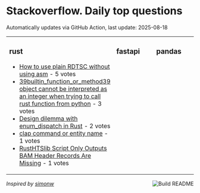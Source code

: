# Stackoverflow. Daily top questions 

Automatically updates via GitHub Action, last update: <!-- date starts -->2025-08-18<!-- date ends -->


<table><tr><td valign="top" width="33%">

### rust
<!-- rust starts -->
* [How to use plain RDTSC without using asm](https://stackoverflow.com/questions/79737778/how-to-use-plain-rdtsc-without-using-asm) - 5 votes
* [39builtin_function_or_method39 object cannot be interpreted as an integer when trying to call rust function from python](https://stackoverflow.com/questions/79738847/builtin-function-or-method-object-cannot-be-interpreted-as-an-integer-when-try) - 3 votes
* [Design dilemma with enum_dispatch in Rust](https://stackoverflow.com/questions/79737925/design-dilemma-with-enum-dispatch-in-rust) - 2 votes
* [clap command or entity name](https://stackoverflow.com/questions/79738190/clap-command-or-entity-name) - 1 votes
* [RustHTSlib Script Only Outputs BAM Header Records Are Missing](https://stackoverflow.com/questions/79737920/rust-htslib-script-only-outputs-bam-header-records-are-missing) - 1 votes
<!-- rust ends -->
</td><td valign="top" width="34%">


### fastapi
<!-- fastapi starts -->

<!-- fastapi ends -->
</td><td valign="top" width="34%">


### pandas
<!-- pandas starts -->

<!-- pandas ends -->
</td></tr></table>

<a href="https://github.com/hp0404/hp0404/actions"><img src="https://github.com/hp0404/hp0404/workflows/Build%20README/badge.svg" align="right" alt="Build README"></a> <p>*Inspired by  [simonw](https://github.com/simonw/simonw)*</p>
